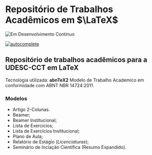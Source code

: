 # Repositório de Trabalhos Acadêmicos em $\LaTeX$
![Em Desenvolvimento Contínuo](http://img.shields.io/static/v1?label=STATUS&message=EM%20DESENVOLVIMENTO&color=GREEN&style=for-the-badge)

[![autocomplete](https://codeium.com/badges/user/dolefully-immortal-guppy-69443/autocomplete)](https://codeium.com)

## Repositório de trabalhos acadêmicos para a UDESC-CCT em LaTeX



Tecnologia utilizada: **abnTeX2** Modelo de Trabalho Academico em conformidade com ABNT NBR 14724:2011.

### Modelos
- Artigo 2-Colunas.
- Beamer;
- Beamer Institucional;
- Lista de Exercícios;
- Lista de Exercícios Institucional;
- Plano de Aula;
- Relatório de Estágio (*Licenciaturas*);
- Seminário de Inciação Científica (Resumo Expandido).
